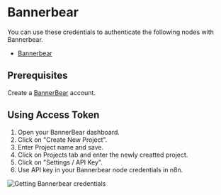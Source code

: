 # Bannerbear

You can use these credentials to authenticate the following nodes with Bannerbear.
- [Bannerbear](/integrations/nodes/n8n-nodes-base.bannerbear/)


## Prerequisites

Create a [BannerBear](https://www.BannerBear.com/) account.

## Using Access Token

1. Open your BannerBear dashboard.
2. Click on "Create New Project".
3. Enter Project name and save.
4. Click on Projects tab and enter the newly creatted project.
5. Click on "Settings / API Key".
6. Use API key in your Bannerbear node credentials in n8n.


![Getting Bannerbear credentials](/_images/integrations/credentials/bannerbear/using-access-token.gif)

